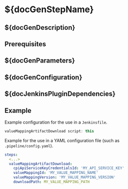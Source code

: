 # ${docGenStepName}

## ${docGenDescription}

## Prerequisites

## ${docGenParameters}

## ${docGenConfiguration}

## ${docJenkinsPluginDependencies}

## Example

Example configuration for the use in a `Jenkinsfile`.

```groovy
valueMappingArtifactDownload script: this
```

Example for the use in a YAML configuration file (such as `.pipeline/config.yaml`).

```yaml
steps:
  <...>
  valueMappingArtifactDownload:
    cpiApiServiceKeyCredentialsId: 'MY_API_SERVICE_KEY'
    valueMappingId: 'MY_VALUE_MAPPING_NAME'
    valueMappingVersion: 'MY_VALUE_MAPPING_VERSION'
    downloadPath: MY_VALUE_MAPPING_PATH
```
